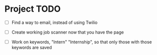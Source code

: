 # Project TODO

- [ ] Find a way to email, instead of using Twilio
- [ ] Create working job scanner now that you have the page
- [ ] Work on keywords, "Intern" "Internship", so that only those with those keywords are saved

